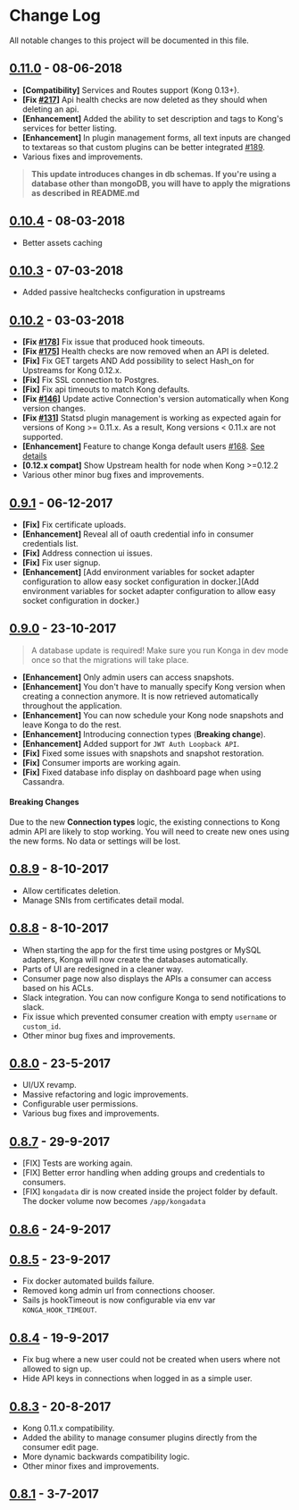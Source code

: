# Change Log

All notable changes to this project will be documented in this file.

## [0.11.0](https://github.com/pantsel/konga/releases/tag/0.10.4) - 08-06-2018
* **[Compatibility]** Services and Routes support (Kong 0.13+).
* **[Fix [#217](https://github.com/pantsel/konga/issues/217)]** Api health checks are now deleted as they should when deleting an api.
* **[Enhancement]** Added the ability to set description and tags to Kong's services
for better listing.
* **[Enhancement]** In plugin management forms, all text inputs are changed to textareas
so that custom plugins can be better integrated [#189](https://github.com/pantsel/konga/issues/189).
* Various fixes and improvements.

> **This update introduces changes in db schemas. If you're using a database other 
than mongoDB, you will have to apply the migrations as described in README.md**

## [0.10.4](https://github.com/pantsel/konga/releases/tag/0.10.4) - 08-03-2018

* Better assets caching

## [0.10.3](https://github.com/pantsel/konga/releases/tag/0.10.3) - 07-03-2018

* Added passive healtchecks configuration in upstreams


## [0.10.2](https://github.com/pantsel/konga/releases/tag/0.10.2) - 03-03-2018

* **[Fix [#178](https://github.com/pantsel/konga/issues/178)]** Fix issue that produced hook timeouts.
* **[Fix [#175](https://github.com/pantsel/konga/issues/175)]** Health checks are now removed when an API is deleted.
* **[Fix]** Fix GET targets AND Add possibility to select Hash_on for Upstreams for Kong 0.12.x.
* **[Fix]** Fix SSL connection to Postgres.
* **[Fix]** Fix api timeouts to match Kong defaults.
* **[Fix [#146](https://github.com/pantsel/konga/issues/146)]** Update active Connection's version automatically when Kong version changes.
* **[Fix [#131](https://github.com/pantsel/konga/issues/131)]** Statsd plugin management is working as expected again for
versions of Kong >= 0.11.x. As a result, Kong versions < 0.11.x are not supported.
* **[Enhancement]** Feature to change Konga default users [#168](https://github.com/pantsel/konga/issues/168).
[See details](https://github.com/pantsel/konga/blob/master/DEFAULTUSERSEEDDATA.md)
* **[0.12.x compat]** Show Upstream health for node when Kong >=0.12.2
* Various other minor bug fixes and improvements.



## [0.9.1](https://github.com/pantsel/konga/releases/tag/0.9.1) - 06-12-2017

* **[Fix]** Fix certificate uploads.
* **[Enhancement]** Reveal all of oauth credential info in consumer credentials list.
* **[Fix]** Address connection ui issues.
* **[Fix]** Fix user signup.
* **[Enhancement]** [Add environment variables for socket adapter configuration to allow easy socket configuration in docker.](Add environment variables for socket adapter configuration to allow easy socket configuration in docker.)


## [0.9.0](https://github.com/pantsel/konga/releases/tag/0.9.0) - 23-10-2017

> A database update is required! Make sure you run Konga in dev mode once so that
the migrations will take place.

* **[Enhancement]** Only admin users can access snapshots.
* **[Enhancement]** You don't have to manually specify Kong version when creating a connection anymore. It is now retrieved automatically throughout the application.
* **[Enhancement]** You can now schedule your Kong node snapshots and leave Konga to do the rest. 
* **[Enhancement]** Introducing connection types (**Breaking change**). 
* **[Enhancement]** Added support for `JWT Auth Loopback API`. 
* **[Fix]** Fixed some issues with snapshots and snapshot restoration.
* **[Fix]** Consumer imports are working again.
* **[Fix]** Fixed database info display on dashboard page when using Cassandra.


#### Breaking Changes
Due to the new **Connection types** logic, the existing connections to Kong admin
API are likely to stop working. You will need to create new ones using the new forms.
No data or settings will be lost.

## [0.8.9](https://github.com/pantsel/konga/releases/tag/0.8.9) - 8-10-2017
* Allow certificates deletion.
* Manage SNIs from certificates detail modal.

## [0.8.8](https://github.com/pantsel/konga/releases/tag/0.8.8) - 8-10-2017

* When starting the app for the first time using postgres or MySQL adapters, Konga will now create the databases automatically.
* Parts of UI are redesigned in a cleaner way.
* Consumer page now also displays the APIs a consumer can access based on his ACLs.
* Slack integration. You can now configure Konga to send notifications to slack.
* Fix issue which prevented consumer creation with empty `username` or `custom_id`.
* Other minor bug fixes and improvements.

## [0.8.0](https://github.com/pantsel/konga/releases/tag/v0.8.0) - 23-5-2017

* UI/UX revamp.
* Massive refactoring and logic improvements.
* Configurable user permissions.
* Various bug fixes and improvements.

## [0.8.7](https://github.com/pantsel/konga/releases/tag/0.8.7) - 29-9-2017

* [FIX] Tests are working again.
* [FIX] Better error handling when adding groups and credentials to consumers.
* [FIX] <code>kongadata</code> dir is now created inside the project folder by default. The docker volume now becomes <code>/app/kongadata</code>

## [0.8.6](https://github.com/pantsel/konga/releases/tag/v0.8.6) - 24-9-2017

## [0.8.5](https://github.com/pantsel/konga/releases/tag/v0.8.5) - 23-9-2017

* Fix docker automated builds failure.
* Removed kong admin url from connections chooser.
* Sails js hookTimeout is now configurable via env var <code>KONGA_HOOK_TIMEOUT</code>.

## [0.8.4](https://github.com/pantsel/konga/releases/tag/v0.8.4) - 19-9-2017

* Fix bug where a new user could not be created when users where not allowed to sign up.
* Hide API keys in connections when logged in as a simple user.

## [0.8.3](https://github.com/pantsel/konga/releases/tag/v0.8.2) - 20-8-2017

* Kong 0.11.x compatibility.
* Added the ability to manage consumer plugins directly from the consumer edit page.
* More dynamic backwards compatibility logic.
* Other minor fixes and improvements.


## [0.8.1](https://github.com/pantsel/konga/releases/tag/v0.8.1) - 3-7-2017




 






